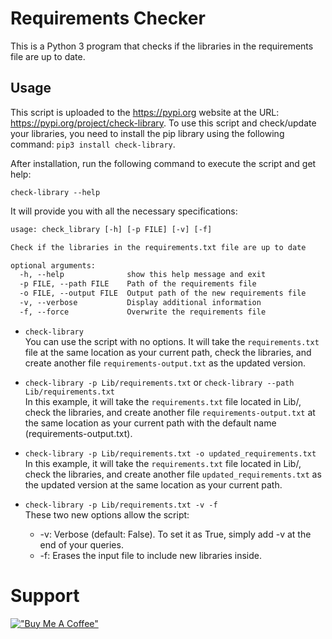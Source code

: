 # Requirements Checker

This is a Python 3 program that checks if the libraries in the requirements file are up to date.

## Usage

This script is uploaded to the https://pypi.org website at the URL: https://pypi.org/project/check-library. To use this script and check/update your libraries, you need to install the pip library using the following command: `pip3 install check-library`.

After installation, run the following command to execute the script and get help:

```shell
check-library --help
```
It will provide you with all the necessary specifications:

```txt
usage: check_library [-h] [-p FILE] [-v] [-f]

Check if the libraries in the requirements.txt file are up to date

optional arguments:
  -h, --help              show this help message and exit
  -p FILE, --path FILE    Path of the requirements file
  -o FILE, --output FILE  Output path of the new requirements file
  -v, --verbose           Display additional information
  -f, --force             Overwrite the requirements file
```

- `check-library`   
You can use the script with no options. It will take the `requirements.txt` file at the same location as your current path, check the libraries, and create another file `requirements-output.txt` as the updated version.

- `check-library -p Lib/requirements.txt` or `check-library --path Lib/requirements.txt`   
In this example, it will take the `requirements.txt` file located in Lib/, check the libraries, and create another file `requirements-output.txt` at the same location as your current path with the default name (requirements-output.txt).

- `check-library -p Lib/requirements.txt -o updated_requirements.txt`   
In this example, it will take the `requirements.txt` file located in Lib/, check the libraries, and create another file `updated_requirements.txt` as the updated version at the same location as your current path.


- `check-library -p Lib/requirements.txt -v -f`      
These two new options allow the script:
  - -v: Verbose (default: False). To set it as True, simply add -v at the end of your queries.
  - -f: Erases the input file to include new libraries inside.

# Support
[!["Buy Me A Coffee"](https://www.buymeacoffee.com/assets/img/custom_images/orange_img.png)](https://www.buymeacoffee.com/baptisteral)


